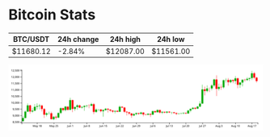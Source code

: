 # Bitcoin Stats

BTC/USDT|24h change|24h high|24h low|
|---|---|---|---|
|$11680.12|-2.84%|$12087.00|$11561.00|

<img src="./chart.svg">
